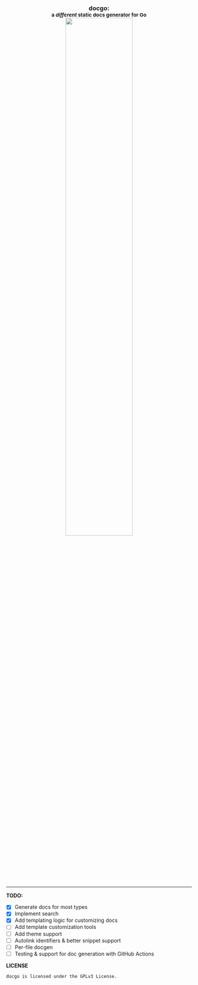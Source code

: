 <h3 align="center">docgo: <br><small>a <i>different</i> static docs generator for Go</small><br>
<img src="https://raw.githubusercontent.com/fikisipi/newgodoc/main/html/readme-image.png" width="60%">
</h3>
<hr />

**TODO:**

* [x] Generate docs for most types
* [x] Implement search
* [x] Add templating logic for customizing docs
* [ ] Add template customization tools
* [ ] Add theme support
* [ ] Autolink identifiers & better snippet support
* [ ] Per-file docgen
* [ ] Testing & support for doc generation with GitHub Actions

**LICENSE**

`docgo is licensed under the GPLv3 License.`
